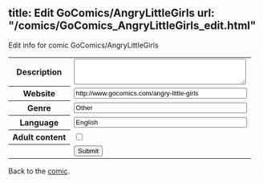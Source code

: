 title: Edit GoComics/AngryLittleGirls
url: "/comics/GoComics_AngryLittleGirls_edit.html"
---
Edit info for comic GoComics/AngryLittleGirls

<form name="comic" action="http://gaepostmail.appspot.com/comic/" method="post">
<table class="comicinfo">
<tr>
<th>Description</th><td><textarea name="description" cols="40" rows="3"></textarea></td>
</tr>
<tr>
<th>Website</th><td><input type="text" name="url" value="http://www.gocomics.com/angry-little-girls" size="40"/></td>
</tr>
<tr>
<th>Genre</th><td><input type="text" name="genre" value="Other" size="40"/></td>
</tr>
<tr>
<th>Language</th><td><input type="text" name="language" value="English" size="40"/></td>
</tr>
<tr>
<th>Adult content</th><td><input type="checkbox" name="adult" value="adult" /></td>
</tr>
<tr>
<th></th><td>
<input type="hidden" name="comic" value="GoComics_AngryLittleGirls" />
<input type="submit" name="submit" value="Submit" />
</td>
</tr>
</table>
</form>

Back to the [comic](GoComics_AngryLittleGirls.html).
